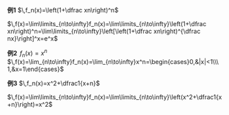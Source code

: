 **例1**
$\,f_n(x)=\left(1+\dfrac xn\right)^n$

$\,f(x)=\lim\limits_{n\to\infty}f_n(x)=\lim\limits_{n\to\infty}\left(1+\dfrac xn\right)^n=\lim\limits_{n\to\infty}\left[\left(1+\dfrac xn\right)^{\dfrac nx}\right]^x=e^x$

**例2**
$\,f_n(x)=x^n$
$\,f(x)=\lim_{n\to\infty}f_n(x)=\lim_{n\to\infty}x^n=\begin{cases}0,&|x|<1\\\ 1,&x=1\end{cases}$

**例3**
$\,f_n(x)=x^2+\dfrac1{x+n}$

$\,f(x)=\lim\limits_{n\to\infty}f_n(x)=\lim\limits_{n\to\infty}\left(x^2+\dfrac1{x+n}\right)=x^2$


